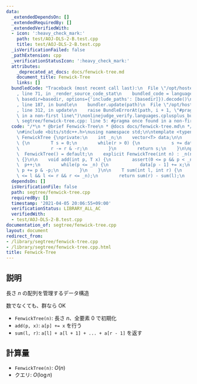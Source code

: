 ```yaml
---
data:
  _extendedDependsOn: []
  _extendedRequiredBy: []
  _extendedVerifiedWith:
  - icon: ':heavy_check_mark:'
    path: test/AOJ-DLS-2-B.test.cpp
    title: test/AOJ-DLS-2-B.test.cpp
  _isVerificationFailed: false
  _pathExtension: cpp
  _verificationStatusIcon: ':heavy_check_mark:'
  attributes:
    _deprecated_at_docs: docs/fenwick-tree.md
    document_title: Fenwick-Tree
    links: []
  bundledCode: "Traceback (most recent call last):\n  File \"/opt/hostedtoolcache/Python/3.9.4/x64/lib/python3.9/site-packages/onlinejudge_verify/documentation/build.py\"\
    , line 71, in _render_source_code_stat\n    bundled_code = language.bundle(stat.path,\
    \ basedir=basedir, options={'include_paths': [basedir]}).decode()\n  File \"/opt/hostedtoolcache/Python/3.9.4/x64/lib/python3.9/site-packages/onlinejudge_verify/languages/cplusplus.py\"\
    , line 187, in bundle\n    bundler.update(path)\n  File \"/opt/hostedtoolcache/Python/3.9.4/x64/lib/python3.9/site-packages/onlinejudge_verify/languages/cplusplus_bundle.py\"\
    , line 312, in update\n    raise BundleErrorAt(path, i + 1, \"#pragma once found\
    \ in a non-first line\")\nonlinejudge_verify.languages.cplusplus_bundle.BundleErrorAt:\
    \ segtree/fenwick-tree.cpp: line 5: #pragma once found in a non-first line\n"
  code: "/*\n * @brief Fenwick-Tree\n * @docs docs/fenwick-tree.md\n */\n#pragma once\n\
    \n#include <bits/stdc++.h>\nusing namespace std;\n\ntemplate <typename T>\nclass\
    \ FenwickTree {\nprivate:\n    int _n;\n    vector<T> data;\n\n    T sum(int r)\
    \ {\n        T s = 0;\n        while(r > 0) {\n            s += data[r - 1];\n\
    \            r -= r & -r;\n        }\n        return s;\n    }\n\npublic:\n  \
    \  FenwickTree() = default;\n    explicit FenwickTree(int n) : _n(n), data(n)\
    \ {}\n\n    void add(int p, T x) {\n        assert(0 <= p && p < _n);\n      \
    \  p++;\n        while(p <= _n) {\n            data[p - 1] += x;\n           \
    \ p += p & -p;\n        }\n    }\n\n    T sum(int l, int r) {\n        assert(0\
    \ <= l && l <= r && r <= _n);\n        return sum(r) - sum(l);\n    }\n};"
  dependsOn: []
  isVerificationFile: false
  path: segtree/fenwick-tree.cpp
  requiredBy: []
  timestamp: '2021-04-05 20:06:55+09:00'
  verificationStatus: LIBRARY_ALL_AC
  verifiedWith:
  - test/AOJ-DLS-2-B.test.cpp
documentation_of: segtree/fenwick-tree.cpp
layout: document
redirect_from:
- /library/segtree/fenwick-tree.cpp
- /library/segtree/fenwick-tree.cpp.html
title: Fenwick-Tree
---
```

## 説明

長さ $n$ の配列を管理するデータ構造

数でなくても、群なら OK

- `FenwickTree(n)`: 長さ $n$、全要素 $0$ で初期化
- `add(p, x)`: `a[p] += x` を行う
- `sum(l, r)`: `a[l] + a[l + 1] + ... + a[r - 1]` を返す

## 計算量

- `FenwickTree(n)`: $O(n)$
- クエリ: $O(\log n)$
